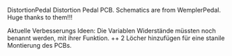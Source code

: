 DistortionPedal
Distortion Pedal PCB. Schematics are from WemplerPedal. Huge thanks to them!!!


Aktuelle Verbesserungs Ideen: Die Variablen Widerstände müssten noch benannt werden, mit ihrer Funktion. 
++ 2 Löcher hinzufügen für eine stanile Montierung des PCBs.